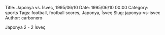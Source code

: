 Title: Japonya vs. İsveç, 1995/06/10
Date: 1995/06/10 00:00
Category: sports
Tags: football, football scores, Japonya, İsveç
Slug: japonya-vs-isvec
Author: carbonero


Japonya 2 - 2 İsveç
